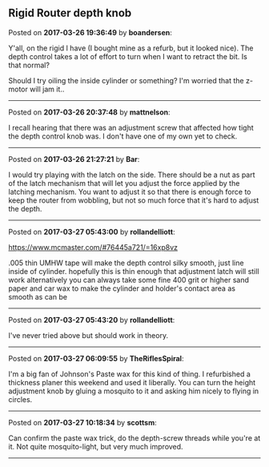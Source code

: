 ## Rigid Router depth knob
Posted on **2017-03-26 19:36:49** by **boandersen**:

Y'all, on the rigid I have (I bought mine as a refurb, but it looked nice). The depth control takes a lot of effort to turn when I want to retract the bit. Is that normal?

Should I try oiling the inside cylinder or something? I'm worried  that the z-motor will jam it..

---

Posted on **2017-03-26 20:37:48** by **mattnelson**:

I recall hearing that there was an adjustment screw that affected how tight the depth control knob was.  I don't have one of my own yet to check.

---

Posted on **2017-03-26 21:27:21** by **Bar**:

I would try playing with the latch on the side. There should be a nut as part of the latch mechanism that will let you adjust the force applied by the latching mechanism. You want to adjust it so that there is enough force to keep the router from wobbling, but not so much force that it's hard to adjust the depth.

---

Posted on **2017-03-27 05:43:00** by **rollandelliott**:

https://www.mcmaster.com/#76445a721/=16xp8vz

.005 thin UMHW tape will make the depth control silky smooth,  just line inside of cylinder.  hopefully this is thin enough that adjustment latch will still work      alternatively  you can always take some fine 400 grit or higher sand paper and car wax to make the cylinder and holder's contact area as smooth as can be

---

Posted on **2017-03-27 05:43:20** by **rollandelliott**:

I've never tried above but should work in theory.

---

Posted on **2017-03-27 06:09:55** by **TheRiflesSpiral**:

I'm a big fan of Johnson's Paste wax for this kind of thing. I refurbished a thickness planer this weekend and used it liberally. You can turn the height adjustment knob by gluing a mosquito to it and asking him nicely to flying in circles.

---

Posted on **2017-03-27 10:18:34** by **scottsm**:

Can confirm the paste wax trick, do the depth-screw threads while you're at it. Not quite mosquito-light, but very much improved.

---

